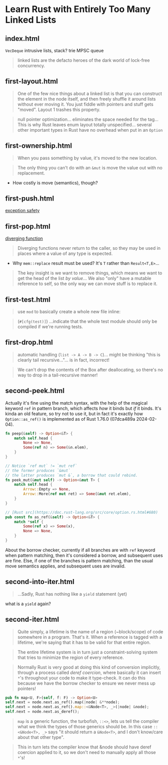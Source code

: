 # Learn Rust with Entirely Too Many Linked Lists

## index.html

`VecDeque`
intrusive lists, stack?
trie
MPSC queue

> linked lists are the defacto heroes of the dark world of lock-free concurrency.

## first-layout.html

> One of the few nice things about a linked list is that you can construct the element in the node itself, and then freely shuffle it around lists without ever moving it. You just fiddle with pointers and stuff gets "moved". Layout 1 trashes this property.

> null pointer optimization... eliminates the space needed for the tag... This is why Rust leaves enum layout totally unspecified... several other important types in Rust have no overhead when put in an `Option`

## first-ownership.html

> When you pass something by value, it's moved to the new location.

> The only thing you can't do with an `&mut` is move the value out with no replacement.

- How costly is move (semantics), though?

## first-push.html

[exception safety](https://doc.rust-lang.org/nightly/nomicon/exception-safety.html)

## first-pop.html

[diverging function](https://doc.rust-lang.org/nightly/book/ch19-04-advanced-types.html#the-never-type-that-never-returns)

> Diverging functions never return to the caller, so they may be used in places where a value of any type is expected. 

- Why `mem::replace` result must be used? It's `T` rather than `Result<T,E>`...

> The key insight is we want to remove things, which means we want to get the head of the list _by value_... We also "only" have a mutable reference to self, so the only way we can move stuff is to replace it.

## first-test.html

> use `mod` to basically create a whole new file inline:

> (`#[cfg(test)]`) ...indicate that the whole test module should only be compiled if we're running tests. 

## first-drop.html

> automatic handling (`list -> A -> B -> C`)... might be thinking "this is clearly tail recursive..."... is in fact, incorrect!

> We can't drop the contents of the Box after deallocating, so there's no way to drop in a tail-recursive manner!

## second-peek.html

Actually it's fine using the match syntax, with the help of the magical keyword `ref` in pattern branch, which affects _how_ it binds but _if_ it binds. It's kinda an old feature, so try not to use it, but in fact it's exactly how `Option::as_ref()` is implemented as of Rust 1.76.0 (07dca489a 2024-02-04).

``` rust
fn peep(&self) -> Option<&T> {
    match self.head {
        None => None,
        Some(ref n) => Some(&n.elem),
    }
}
```

``` rust
// Notice `ref mut` != `mut ref`
// the former produces `&mut`
// the latter produces `mut &`, a borrow that could rebind.
fn peek_mut(&mut self) -> Option<&mut T> {
    match self.head {
        Arrow::Empty => None,
        Arrow::More(ref mut ret) => Some(&mut ret.elem),
    }
}
```

``` rust
// [Rust src](https://doc.rust-lang.org/src/core/option.rs.html#680)
pub const fn as_ref(&self) -> Option<&T> {
    match *self {
        Some(ref x) => Some(x),
        None => None,
    }
}
```

About the borrow checker, currently if all branches are with `ref` keyword when pattern matching, then it's considered a borrow, and subsequent uses are fine. Else, if one of the branches is pattern matching, than the usual move semantics applies, and subsequent uses are invalid.

## second-into-iter.html

> ...Sadly, Rust has nothing like a `yield` statement (yet)

what is a `yield` again?

## second-iter.html

> Quite simply, a lifetime is the name of a region (~block/scope) of code somewhere in a program. That's it. When a reference is tagged with a lifetime, we're saying that it has to be valid for that entire region.

> The entire lifetime system is in turn just a constraint-solving system that tries to minimize the region of every reference.

> Normally Rust is very good at doing this kind of conversion implicitly, through a process called _deref coercion_, where basically it can insert `*`'s throughout your code to make it type-check. It can do this because we have the borrow checker to ensure we never mess up pointers!


``` rust
pub fn map<U, F>(self, f: F) -> Option<U>
self.next = node.next.as_ref().map(|node| &**node);
self.next = node.next.as_ref().map::<&Node<T>, _>(|node| &node);
self.next = node.next.as_deref();
```

> `map` is a generic function, the turbofish, `::<>`, lets us tell the compiler what we think the types of those generics should be. In this case `::<&Node<T>, _>` says "it should return a `&Node<T>`, and I don't know/care about that other type".

> This in turn lets the compiler know that &node should have deref coercion applied to it, so we don't need to manually apply all those `*`'s!
